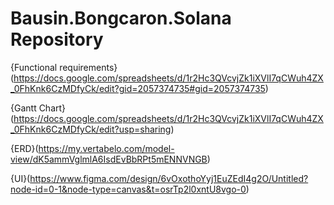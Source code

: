 # Bausin.Bongcaron.Solana Repository

{Functional requirements}(https://docs.google.com/spreadsheets/d/1r2Hc3QVcvjZk1iXVlI7qCWuh4ZX_0FhKnk6CzMDfyCk/edit?gid=2057374735#gid=2057374735)

{Gantt Chart}(https://docs.google.com/spreadsheets/d/1r2Hc3QVcvjZk1iXVlI7qCWuh4ZX_0FhKnk6CzMDfyCk/edit?usp=sharing)

{ERD}(https://my.vertabelo.com/model-view/dK5ammVglmlA6IsdEvBbRPt5mENNVNGB)

{UI}(https://www.figma.com/design/6vOxothoYyj1EuZEdI4g2O/Untitled?node-id=0-1&node-type=canvas&t=osrTp2l0xntU8vgo-0)
